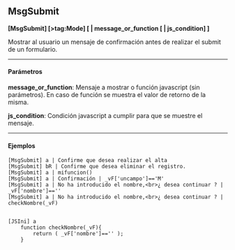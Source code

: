 ## MsgSubmit 

**[MsgSubmit] [>tag:Mode] [ | message_or_function [ | js_condition] ]**

Mostrar al usuario un mensaje de confirmación antes de realizar el submit de un formulario.

---

#### Parámetros

**message_or_function**: Mensaje a mostrar o función javascript (sin parámetros). En caso de función se muestra el valor de retorno de la misma.

**js_condition**: Condición javascript a cumplir para que se muestre el mensaje.


---

#### Ejemplos

```
[MsgSubmit] a | Confirme que desea realizar el alta
[MsgSubmit] bR | Confirme que desea eliminar el registro.
[MsgSubmit] a | mifuncion() 
[MsgSubmit] a | Confirmación | _vF['uncampo']=='M'
[MsgSubmit] a | No ha introducido el nombre,<br>¿ desea continuar ? | _vF['nombre']==''
[MsgSubmit] a | No ha introducido el nombre,<br>¿ desea continuar ? | checkNombre(_vF)


[JSIni] a
	function checkNombre(_vF){
    	return ( _vF['nombre']=='' );
    }

```
